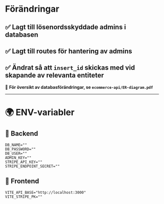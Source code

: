 # Förändringar

## ✅ Lagt till lösenordsskyddade admins i databasen  
## ✅ Lagt till routes för hantering av admins  
## ✅ Ändrat så att `insert_id` skickas med vid skapande av relevanta entiteter  

📄 **För översikt av databasförändringar, se `ecommerce-api/ER-diagram.pdf`**  

---

# 🌍 ENV-variabler  

## 🔧 Backend  
```shell
DB_NAME=""
DB_PASSWORD=""
DB_USER=""
ADMIN_KEY=""
STRIPE_API_KEY=""
STRIPE_ENDPOINT_SECRET=""
```


## 🎨 Frontend
```shell
VITE_API_BASE="http://localhost:3000"
VITE_STRIPE_PK=""
```
